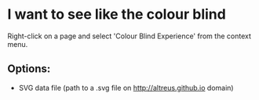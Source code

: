 # I want to see like the colour blind

Right-click on a page and select 'Colour Blind Experience' from the context menu.

## Options:
- SVG data file (path to a .svg file on http://altreus.github.io domain)

